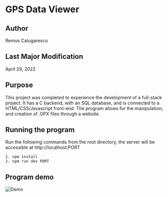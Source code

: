 # GPS Data Viewer

## Author
Remus Calugarescu

## Last Major Modification
April 29, 2022

## Purpose
This project was completed to experience the development of a full-stack project. It has a C backend, with an SQL database, and is connected to a HTML/CSS/Javascript front-end. The program allows for the manipulation, and creation of .GPX files through a website.

## Running the program
Run the following commands from the root directory, the server will be accessible at http://localhost:PORT
~~~~
1. npm install
2. npm run dev PORT
~~~~

## Program demo
![Demo](https://github.com/remcalu/GPS-Data-Viewer/blob/master/projectDemo.gif)